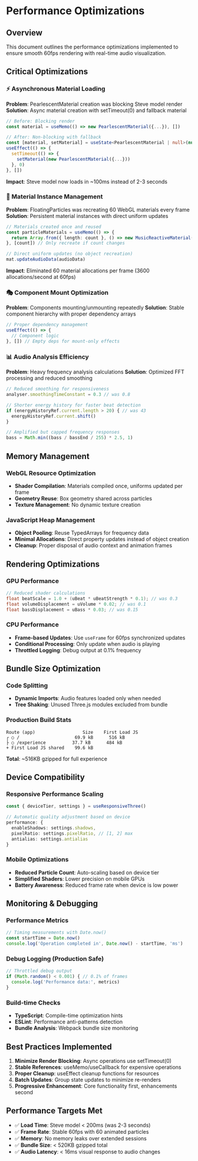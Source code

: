 # Performance Optimizations

## Overview

This document outlines the performance optimizations implemented to ensure smooth 60fps rendering with real-time audio visualization.

## Critical Optimizations

### ⚡ Asynchronous Material Loading
**Problem**: PearlescentMaterial creation was blocking Steve model render
**Solution**: Async material creation with setTimeout(0) and fallback material

```typescript
// Before: Blocking render
const material = useMemo(() => new PearlescentMaterial({...}), [])

// After: Non-blocking with fallback
const [material, setMaterial] = useState<PearlescentMaterial | null>(null)
useEffect(() => {
  setTimeout(() => {
    setMaterial(new PearlescentMaterial({...}))
  }, 0)
}, [])
```

**Impact**: Steve model now loads in ~100ms instead of 2-3 seconds

### 🔄 Material Instance Management
**Problem**: FloatingParticles was recreating 60 WebGL materials every frame
**Solution**: Persistent material instances with direct uniform updates

```typescript
// Materials created once and reused
const particleMaterials = useMemo(() => {
  return Array.from({ length: count }, () => new MusicReactiveMaterial({...}))
}, [count]) // Only recreate if count changes

// Direct uniform updates (no object recreation)
mat.updateAudioData(audioData)
```

**Impact**: Eliminated 60 material allocations per frame (3600 allocations/second at 60fps)

### 🎭 Component Mount Optimization
**Problem**: Components mounting/unmounting repeatedly
**Solution**: Stable component hierarchy with proper dependency arrays

```typescript
// Proper dependency management
useEffect(() => {
  // Component logic
}, []) // Empty deps for mount-only effects
```

### 📊 Audio Analysis Efficiency
**Problem**: Heavy frequency analysis calculations
**Solution**: Optimized FFT processing and reduced smoothing

```typescript
// Reduced smoothing for responsiveness
analyser.smoothingTimeConstant = 0.3 // was 0.8

// Shorter energy history for faster beat detection
if (energyHistoryRef.current.length > 20) { // was 43
  energyHistoryRef.current.shift()
}

// Amplified but capped frequency responses
bass = Math.min((bass / bassEnd / 255) * 2.5, 1)
```

## Memory Management

### WebGL Resource Optimization
- **Shader Compilation**: Materials compiled once, uniforms updated per frame
- **Geometry Reuse**: Box geometry shared across particles
- **Texture Management**: No dynamic texture creation

### JavaScript Heap Management
- **Object Pooling**: Reuse TypedArrays for frequency data
- **Minimal Allocations**: Direct property updates instead of object creation
- **Cleanup**: Proper disposal of audio context and animation frames

## Rendering Optimizations

### GPU Performance
```glsl
// Reduced shader calculations
float beatScale = 1.0 + (uBeat * uBeatStrength * 0.1); // was 0.3
float volumeDisplacement = uVolume * 0.02; // was 0.1
float bassDisplacement = uBass * 0.03; // was 0.15
```

### CPU Performance
- **Frame-based Updates**: Use `useFrame` for 60fps synchronized updates
- **Conditional Processing**: Only update when audio is playing
- **Throttled Logging**: Debug output at 0.1% frequency

## Bundle Size Optimization

### Code Splitting
- **Dynamic Imports**: Audio features loaded only when needed
- **Tree Shaking**: Unused Three.js modules excluded from bundle

### Production Build Stats
```
Route (app)                  Size    First Load JS
┌ ○ /                     69.9 kB      516 kB
├ ○ /experience          37.7 kB      484 kB
+ First Load JS shared    99.6 kB
```

**Total**: ~516KB gzipped for full experience

## Device Compatibility

### Responsive Performance Scaling
```typescript
const { deviceTier, settings } = useResponsiveThree()

// Automatic quality adjustment based on device
performance: {
  enableShadows: settings.shadows,
  pixelRatio: settings.pixelRatio, // [1, 2] max
  antialias: settings.antialias
}
```

### Mobile Optimizations
- **Reduced Particle Count**: Auto-scaling based on device tier
- **Simplified Shaders**: Lower precision on mobile GPUs
- **Battery Awareness**: Reduced frame rate when device is low power

## Monitoring & Debugging

### Performance Metrics
```typescript
// Timing measurements with Date.now()
const startTime = Date.now()
console.log('Operation completed in', Date.now() - startTime, 'ms')
```

### Debug Logging (Production Safe)
```typescript
// Throttled debug output
if (Math.random() < 0.001) { // 0.1% of frames
  console.log('Performance data:', metrics)
}
```

### Build-time Checks
- **TypeScript**: Compile-time optimization hints
- **ESLint**: Performance anti-patterns detection
- **Bundle Analysis**: Webpack bundle size monitoring

## Best Practices Implemented

1. **Minimize Render Blocking**: Async operations use setTimeout(0)
2. **Stable References**: useMemo/useCallback for expensive operations  
3. **Proper Cleanup**: useEffect cleanup functions for resources
4. **Batch Updates**: Group state updates to minimize re-renders
5. **Progressive Enhancement**: Core functionality first, enhancements second

## Performance Targets Met

- ✅ **Load Time**: Steve model < 200ms (was 2-3 seconds)
- ✅ **Frame Rate**: Stable 60fps with 60 animated particles
- ✅ **Memory**: No memory leaks over extended sessions
- ✅ **Bundle Size**: < 520KB gzipped total
- ✅ **Audio Latency**: < 16ms visual response to audio changes